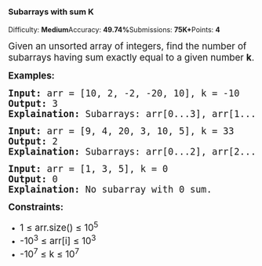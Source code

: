 <div class="undefined "><div class="problems_header_content__o_4YA"><div class="problems_header_content__title__L2cB2 g-mb-0"><h3 class="g-m-0">Subarrays with sum K</h3><div style="padding-top: 2px;"><div class="sprint_sprint_popup_container__zCU0K"><i aria-hidden="true" class="bookmark outline icon"></i></div><div class="sprint_sprint_modal_container_mobile__09_Vr"><i aria-hidden="true" class="bookmark outline icon"></i></div></div></div><i id="bug_1" aria-hidden="true" class="bug icon"></i></div><div class="problems_header_description__t_8PB"><span>Difficulty: <strong>Medium</strong></span><span>Accuracy: <strong>49.74%</strong></span><span>Submissions: <strong>75K+</strong></span><span>Points: <strong>4</strong></span></div><div class="ui divider"></div><div><div class="problems_problem_content__Xm_eO"><p><span style="font-size: 14pt;">Given an unsorted array of integers, find the number of subarrays having sum exactly equal to a given number <strong>k</strong>.</span></p>
<p><span style="font-size: 14pt;"><strong>Examples:</strong></span></p>
<pre><span style="font-size: 14pt;"><strong>Input:</strong><strong> </strong>arr = [10, 2, -2, -20, 10], k = -10
<strong>Output:</strong> 3
<strong>Explaination:</strong> Subarrays: arr[0...3], arr[1...4], arr[3...4] have sum exactly equal to -10.</span></pre>
<pre><span style="font-size: 14pt;"><strong>Input:</strong> arr = [9, 4, 20, 3, 10, 5], k = 33
<strong>Output:</strong> 2
<strong>Explaination:</strong> Subarrays: arr[0...2], arr[2...4] have sum exactly equal to 33.<br></span></pre>
<pre><span style="font-size: 14pt;"><strong>Input: </strong>arr = [1, 3, 5], k = 0<br></span><span style="font-size: 14pt;"><strong>Output:</strong> 0
<strong>Explaination: </strong>No subarray with 0 sum.</span></pre>
<p><strong style="font-size: 14pt; font-family: -apple-system, BlinkMacSystemFont, 'Segoe UI', Roboto, Oxygen, Ubuntu, Cantarell, 'Open Sans', 'Helvetica Neue', sans-serif;">Constraints:</strong></p>
<ul>
<li><span style="font-size: 14pt;">1 ≤ arr.size() ≤ 10<sup>5</sup></span></li>
<li><span style="font-size: 14pt;">-10<sup>3</sup> ≤ arr[i] ≤ 10<sup>3</sup></span></li>
<li><span style="font-size: 14pt;">-10<sup>7</sup>&nbsp;≤ k&nbsp;≤ 10<sup>7</sup></span></li>
</ul></div></div>